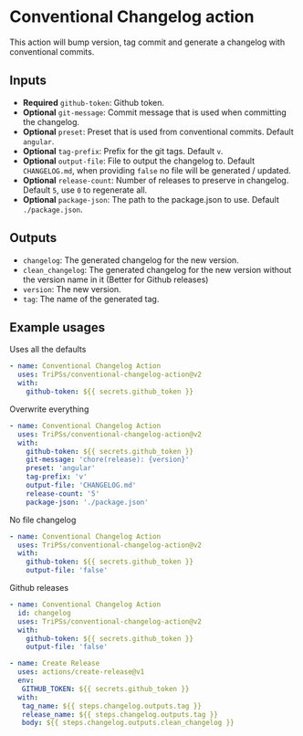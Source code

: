 # Conventional Changelog action

This action will bump version, tag commit and generate a changelog with conventional commits.

## Inputs

- **Required** `github-token`: Github token.
- **Optional** `git-message`: Commit message that is used when committing the changelog.
- **Optional** `preset`: Preset that is used from conventional commits. Default `angular`.
- **Optional** `tag-prefix`: Prefix for the git tags. Default `v`.
- **Optional** `output-file`: File to output the changelog to. Default `CHANGELOG.md`, when providing `false` no file will be generated / updated.
- **Optional** `release-count`: Number of releases to preserve in changelog. Default `5`, use `0` to regenerate all.
- **Optional** `package-json`: The path to the package.json to use. Default `./package.json`.

## Outputs

- `changelog`: The generated changelog for the new version.
- `clean_changelog`: The generated changelog for the new version without the version name in it (Better for Github releases)
- `version`: The new version.
- `tag`: The name of the generated tag.

## Example usages

Uses all the defaults
```yaml
- name: Conventional Changelog Action
  uses: TriPSs/conventional-changelog-action@v2
  with:
    github-token: ${{ secrets.github_token }}
```

Overwrite everything
```yaml
- name: Conventional Changelog Action
  uses: TriPSs/conventional-changelog-action@v2
  with:
    github-token: ${{ secrets.github_token }}
    git-message: 'chore(release): {version}'
    preset: 'angular'
    tag-prefix: 'v'
    output-file: 'CHANGELOG.md'
    release-count: '5'
    package-json: './package.json'
```

No file changelog
```yaml
- name: Conventional Changelog Action
  uses: TriPSs/conventional-changelog-action@v2
  with:
    github-token: ${{ secrets.github_token }}
    output-file: 'false'
```

Github releases
```yaml
- name: Conventional Changelog Action
  id: changelog
  uses: TriPSs/conventional-changelog-action@v2
  with:
    github-token: ${{ secrets.github_token }}
    output-file: 'false'

- name: Create Release
  uses: actions/create-release@v1
  env:
   GITHUB_TOKEN: ${{ secrets.github_token }}
  with:
   tag_name: ${{ steps.changelog.outputs.tag }}
   release_name: ${{ steps.changelog.outputs.tag }}
   body: ${{ steps.changelog.outputs.clean_changelog }}
```
